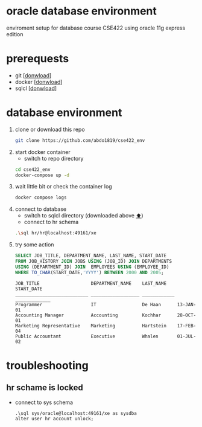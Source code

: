 # oracle database environment
enviroment setup for database course CSE422
using oracle 11g express edition



# prerequests
* git [[donwload](https://git-scm.com/downloads)]
* docker [[donwload](https://www.docker.com/products/docker-desktop/)]
* sqlcl [[donwload](https://www.oracle.com/database/sqldeveloper/technologies/sqlcl/download/)]

# database environment
1. clone or download this repo
    ```bash
    git clone https://github.com/abdo1819/cse422_env
    ```
2. start docker container 
    * switch to repo directory
    ```bash
    cd cse422_env
    docker-compose up -d
    ```
4. wait little bit or check the container log
    ```bash
    docker compose logs
    ```
5. connect to database
    * switch to sqlcl directory (downloaded above [⬆️](#prerequests))
    * connect to hr schema
    ```bash
    .\sql hr/hr@localhost:49161/xe
    ```
 6. try some action
    ```sql
    SELECT JOB_TITLE, DEPARTMENT_NAME, LAST_NAME, START_DATE 
    FROM JOB_HISTORY JOIN JOBS USING (JOB_ID) JOIN DEPARTMENTS 
    USING (DEPARTMENT_ID) JOIN  EMPLOYEES USING (EMPLOYEE_ID) 
    WHERE TO_CHAR(START_DATE,'YYYY') BETWEEN 2000 AND 2005;    
    ``` 
    ```
    JOB_TITLE                   DEPARTMENT_NAME    LAST_NAME    START_DATE
    ___________________________ __________________ ____________ _____________
    Programmer                  IT                 De Haan      13-JAN-01
    Accounting Manager          Accounting         Kochhar      28-OCT-01
    Marketing Representative    Marketing          Hartstein    17-FEB-04
    Public Accountant           Executive          Whalen       01-JUL-02
    ```


# troubleshooting
## hr schame is locked
* connect to sys schema
    ```
    .\sql sys/oracle@localhost:49161/xe as sysdba
    alter user hr account unlock;
    ```

